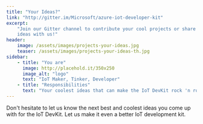 ```yaml
---
title: "Your Ideas?"
link: "http://gitter.im/Microsoft/azure-iot-developer-kit"
excerpt:
    "Join our Gitter channel to contribute your cool projects or share your
    ideas with us!"
header:
    image: /assets/images/projects-your-ideas.jpg
    teaser: /assets/images/projects-your-ideas-th.jpg
sidebar:
    - title: "You are"
      image: http://placehold.it/350x250
      image_alt: "logo"
      text: "IoT Maker, Tinker, Developer"
    - title: "Responsibilities"
      text: "Your coolest ideas that can make the IoT DevKit rock 'n roll."
---
```


Don't hesitate to let us know the next best and coolest ideas you come up with
for the IoT DevKit. Let us make it even a better IoT development kit.
